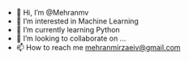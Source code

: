 - 👋 Hi, I’m @Mehranmv
- 👀 I’m interested in  Machine Learning
- 🌱 I’m currently learning Python
- 💞️ I’m looking to collaborate on ...
- 📫 How to reach me mehranmirzaeiv@gmail.com

<!---
Mehranmv/Mehranmv is a ✨ special ✨ repository because its `README.md` (this file) appears on your GitHub profile.
You can click the Preview link to take a look at your changes.
--->
